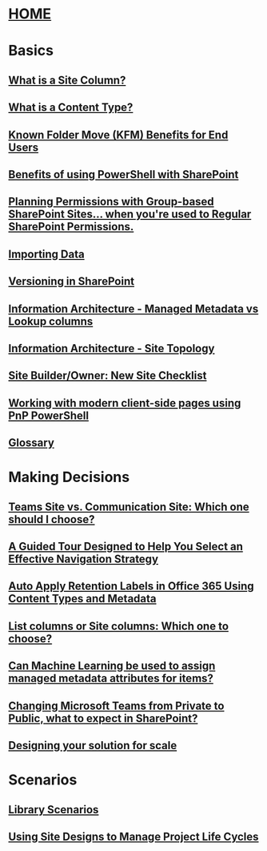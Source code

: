 # [HOME](community/index.yml)

# Basics

## [What is a Site Column?](what-is-site-column.md)
## [What is a Content Type?](what-is-content-type.md)
## [Known Folder Move (KFM) Benefits for End Users](known-folder-move-benefits-for-enduser.md)
## [Benefits of using PowerShell with SharePoint](benefits-of-using-powershell-with-sharepoint.md)
## [Planning Permissions with Group-based SharePoint Sites... when you're used to Regular SharePoint Permissions.](permission-model-diferences.md)
## [Importing Data](importing-data.md)
## [Versioning in SharePoint](versioning-basics-best-practices.md)
## [Information Architecture - Managed Metadata vs Lookup columns](information-architecture-managed-metadata-vs-lookup-column.md)
## [Information Architecture - Site Topology](information-architecture-site-topology.md)
## [Site Builder/Owner: New Site Checklist](new-site-checklist.md)
## [Working with modern client-side pages using PnP PowerShell](working-with-modern-clientside-pages-using-pnp-powershell.md)
## [Glossary](glossary.md)

# Making Decisions

## [Teams Site vs. Communication Site: Which one should I choose?](team-site-or-communication-site.md)
## [A Guided Tour Designed to Help You Select an Effective Navigation Strategy](select-an-effective-navigation-strategy.md)
## [Auto Apply Retention Labels in Office 365 Using Content Types and Metadata](auto-apply-retention-labels-in-office-365-using-content-types-and-metadata.md)
## [List columns or Site columns: Which one to choose?](list-column-or-site-column-which-one-to-choose.md)
## [Can Machine Learning be used to assign managed metadata attributes for items?](machine-learning-and-managed-metadata.md)
## [Changing Microsoft Teams from Private to Public, what to expect in SharePoint?](changing-microsoft-teams-from-private-to-public-what-to-expect-in-sharepoint.md)
## [Designing your solution for scale](designing-solution-for-scale.md)

# Scenarios

## [Library Scenarios](library-scenarios.md)
## [Using Site Designs to Manage Project Life Cycles](site-design-life-cycle.md)
